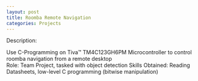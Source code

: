 ```yaml
---
layout: post
title: Roomba Remote Navigation
categories: Projects
---
```


Description:
<div>
	Use C-Programming on Tiva™ TM4C123GH6PM Microcontroller to control roomba navigation from a remote desktop
</div>
Role:
	Team Project, tasked with object detection
Skills Obtained:
	Reading Datasheets, low-level C programming (bitwise manipulation)
